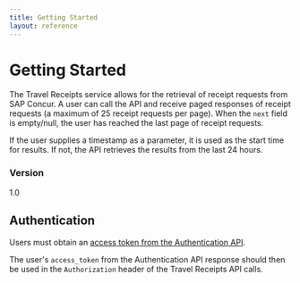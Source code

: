 ```yaml
---
title: Getting Started
layout: reference
---
```


# Getting Started

The Travel Receipts service allows for the retrieval of receipt requests from SAP Concur. A user can call the API and receive paged responses of receipt requests (a maximum of 25 receipt requests per page). When the `next` field is empty/null, the user has reached the last page of receipt requests.

If the user supplies a timestamp as a parameter, it is used as the start time for results. If not, the API retrieves the results from the last 24 hours.

### Version
1.0  

## <a name="auth"></a>Authentication
Users must obtain an [access token from the Authentication API](/api-reference/authentication/getting-started.html).

The user's `access_token` from the Authentication API response should then be used in the `Authorization` header of the Travel Receipts API calls.




